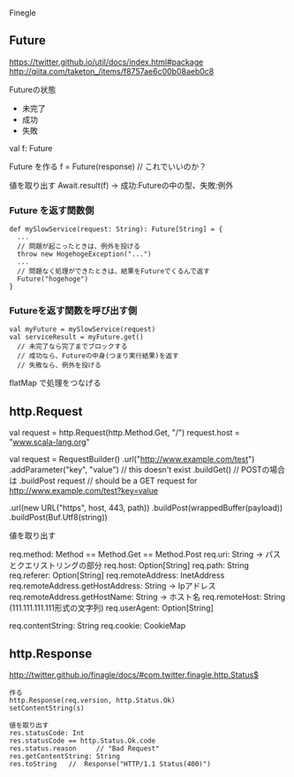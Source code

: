 
Finegle


## Future

https://twitter.github.io/util/docs/index.html#package
http://qiita.com/taketon_/items/f8757ae6c00b08aeb0c8

Futureの状態
- 未完了
- 成功
- 失敗


val f: Future

Future を作る
f = Future(response)    // これでいいのか？

値を取り出す
Await.result(f) → 成功:Futureの中の型、失敗:例外


### Future を返す関数側

```
def mySlowService(request: String): Future[String] = {
  ...
  // 問題が起こったときは、例外を投げる
  throw new HogehogeException("...")
  ...
  // 問題なく処理ができたときは、結果をFutureでくるんで返す
  Future("hogehoge")
}
```

### Futureを返す関数を呼び出す側

```
val myFuture = mySlowService(request)
val serviceResult = myFuture.get()
  // 未完了なら完了までブロックする
  // 成功なら、Futureの中身(つまり実行結果)を返す
  // 失敗なら、例外を投げる

```

flatMap で処理をつなげる



## http.Request
val request = http.Request(http.Method.Get, "/")
request.host = "www.scala-lang.org"

val request = RequestBuilder()
  .url("http://www.example.com/test")
  .addParameter("key", "value")   // this doesn't exist
  .buildGet()      // POSTの場合は .buildPost
request    // should be a GET request for http://www.example.com/test?key=value

.url(new URL("https", host, 443, path))
.buildPost(wrappedBuffer(payload))
.buildPost(Buf.Utf8(string))


値を取り出す

req.method: Method
    == Method.Get
    == Method.Post
req.uri: String   → パスとクエリストリングの部分
req.host: Option[String]
req.path: String
req.referer: Option[String]
req.remoteAddress: InetAddress
  req.remoteAddress.getHostAddress: String → Ipアドレス
  req.remoteAddress.getHostName: String → ホスト名
req.remoteHost: String (111.111.111.111形式の文字列)
req.userAgent: Option[String]

req.contentString: String
req.cookie: CookieMap



## http.Response

http://twitter.github.io/finagle/docs/#com.twitter.finagle.http.Status$

```
作る
http.Response(req.version, http.Status.Ok)
setContentString(s)

値を取り出す
res.statusCode: Int
res.statusCode == http.Status.Ok.code
res.status.reason     // "Bad Request"
res.getContentString: String
res.toString   //  Response("HTTP/1.1 Status(400)")

```
